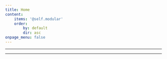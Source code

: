 ```yaml
---
title: Home
content:
    items: '@self.modular'
    order:
        by: default
        dir: asc
onpage_menu: false
---
```


---

---
